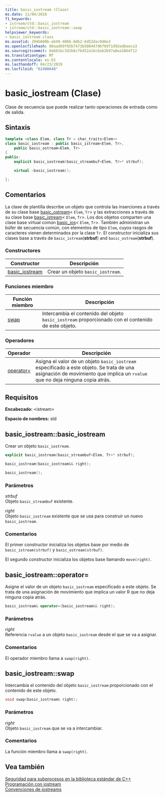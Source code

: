 ```yaml
---
title: basic_iostream (Clase)
ms.date: 11/04/2016
f1_keywords:
- istream/std::basic_iostream
- istream/std::basic_iostream::swap
helpviewer_keywords:
- basic_iostream class
ms.assetid: 294b680b-eb49-4066-8db2-6d52dac9d6e3
ms.openlocfilehash: 80aad69f05b7473b508447d6f69f1d92edbeeca3
ms.sourcegitcommit: 0ab61bc3d2b6cfbd52a16c6ab2b97a8ea1864f12
ms.translationtype: MT
ms.contentlocale: es-ES
ms.lasthandoff: 04/23/2019
ms.locfileid: "62400648"
---
```

# <a name="basiciostream-class"></a>basic_iostream (Clase)

Clase de secuencia que puede realizar tanto operaciones de entrada como de salida.

## <a name="syntax"></a>Sintaxis

```cpp
template <class Elem, class Tr = char_traits<Elem>>
class basic_iostream : public basic_istream<Elem, Tr>,
    public basic_ostream<Elem, Tr>
{
public:
    explicit basic_iostream(basic_streambuf<Elem, Tr>* strbuf);

    virtual ~basic_iostream();

};
```

## <a name="remarks"></a>Comentarios

La clase de plantilla describe un objeto que controla las inserciones a través de su clase base [basic_ostream](../standard-library/basic-ostream-class.md)< `Elem`, `Tr`> y las extracciones a través de su clase base [basic_istream](../standard-library/basic-istream-class.md)< `Elem`, `Tr`>. Los dos objetos comparten una clase base virtual común [basic_ios](../standard-library/basic-ios-class.md)< `Elem`, `Tr`>. También administran un búfer de secuencia común, con elementos de tipo `Elem`, cuyos rasgos de caracteres vienen determinados por la clase `Tr`. El constructor inicializa sus clases base a través de `basic_istream`(**strbuf**) and `basic_ostream`(**strbuf**).

### <a name="constructors"></a>Constructores

|Constructor|Descripción|
|-|-|
|[basic_iostream](#basic_iostream)|Crear un objeto `basic_iostream`.|

### <a name="member-functions"></a>Funciones miembro

|Función miembro|Descripción|
|-|-|
|[swap](#swap)|Intercambia el contenido del objeto `basic_iostream` proporcionado con el contenido de este objeto.|

### <a name="operators"></a>Operadores

|Operador|Descripción|
|-|-|
|[operator=](#op_eq)|Asigna el valor de un objeto `basic_iostream` especificado a este objeto. Se trata de una asignación de movimiento que implica un `rvalue` que no deja ninguna copia atrás.|

## <a name="requirements"></a>Requisitos

**Encabezado:** \<istream>

**Espacio de nombres:** std

## <a name="basic_iostream"></a>  basic_iostream::basic_iostream

Crear un objeto `basic_iostream`.

```cpp
explicit basic_iostream(basic_streambuf<Elem, Tr>* strbuf);

basic_iostream(basic_iostream&& right);

basic_iostream();
```

### <a name="parameters"></a>Parámetros

*strbuf*<br/>
Objeto `basic_streambuf` existente.

*right*<br/>
Objeto `basic_iostream` existente que se usa para construir un nuevo `basic_iostream`.

### <a name="remarks"></a>Comentarios

El primer constructor inicializa los objetos base por medio de `basic_istream(strbuf)` y `basic_ostream(strbuf)`.

El segundo constructor inicializa los objetos base llamando `move(right)`.

## <a name="op_eq"></a>  basic_iostream::operator=

Asigne el valor de un objeto `basic_iostream` especificado a este objeto. Se trata de una asignación de movimiento que implica un valor R que no deja ninguna copia atrás.

```cpp
basic_iostream& operator=(basic_iostream&& right);
```

### <a name="parameters"></a>Parámetros

*right*<br/>
Referencia `rvalue` a un objeto `basic_iostream` desde el que se va a asignar.

### <a name="remarks"></a>Comentarios

El operador miembro llama a `swap(right)`.

## <a name="swap"></a>  basic_iostream::swap

Intercambia el contenido del objeto `basic_iostream` proporcionado con el contenido de este objeto.

```cpp
void swap(basic_iostream& right);
```

### <a name="parameters"></a>Parámetros

*right*<br/>
Objeto `basic_iostream` que se va a intercambiar.

### <a name="remarks"></a>Comentarios

La función miembro llama a `swap(right)`.

## <a name="see-also"></a>Vea también

[Seguridad para subprocesos en la biblioteca estándar de C++](../standard-library/thread-safety-in-the-cpp-standard-library.md)<br/>
[Programación con iostream](../standard-library/iostream-programming.md)<br/>
[Convenciones de iostreams](../standard-library/iostreams-conventions.md)<br/>
